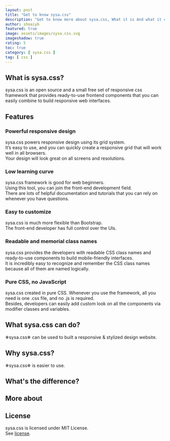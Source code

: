 ```yaml
---
layout: post
title: "Get to know sysa.css"
description: "Get to know more about sysa.css, What it is And what it can do."
author: shoaiyb
featured: true
image: assets/images/sysa.css.svg
imageshadow: true
rating: 5
toc: true
category: [ sysa.css ]
tag: [ css ]
---
```



## What is sysa.css?
sysa.css is an open source and a small free set of responsive css framework that provides ready-to-use frontend components that you can easily combine to build responsive web interfaces.      

## Features

### Powerful responsive design
sysa.css powers responsive design using its grid system.      
It’s easy to use, and you can quickly create a responsive grid that will work well in all browsers.     
Your design will look great on all screens and resolutions.      

### Low learning curve
sysa.css framework is good for web beginners.      
Using this tool, you can join the front-end development field.      
There are lots of helpful documentation and tutorials that you can rely on whenever you have questions.     

### Easy to customize
sysa.css is much more flexible than Bootstrap.       
The front-end developer has full control over the UIs.      

### Readable and memorial class names
sysa.css provides the developers with readable CSS class names and ready-to-use components to build mobile-friendly interfaces.       
It is incredibly easy to recognize and remember the CSS class names because all of them are named logically.       

### Pure CSS, no JavaScript
sysa.css created in pure CSS. Whenever you use the framework, all you need is one .css file, and no .js is required.      
Besides, developers can easily add custom look on all the components via modifier classes and variables.      

## What sysa.css can do?
❄sysa.css❄ can be used to built a responsive & stylized design website.

## Why sysa.css?
❄sysa.css❄ is easier to use.

## What's the difference?

## More about

## License
sysa.css is licensed under MIT License.     
See <a target="_blank" rel="nofollow" href="https://css.sysa.ml/license/">license</a>.
